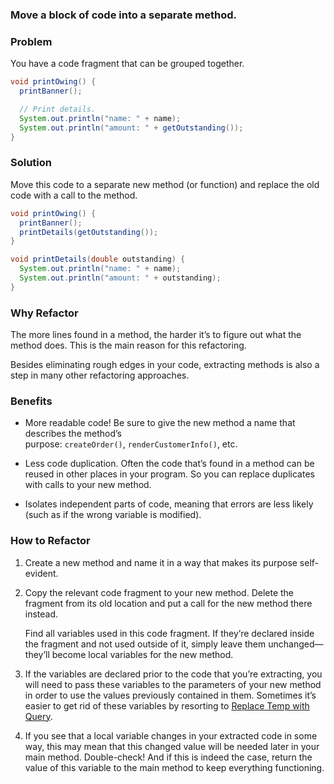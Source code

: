 ### Move a block of code into a separate method.
### Problem

You have a code fragment that can be grouped together.

```java
void printOwing() {
  printBanner();

  // Print details.
  System.out.println("name: " + name);
  System.out.println("amount: " + getOutstanding());
}
```

### Solution

Move this code to a separate new method (or function) and replace the old code with a call to the method.

```java
void printOwing() {
  printBanner();
  printDetails(getOutstanding());
}

void printDetails(double outstanding) {
  System.out.println("name: " + name);
  System.out.println("amount: " + outstanding);
}
```

### Why Refactor

The more lines found in a method, the harder it’s to figure out what the method does. This is the main reason for this refactoring.

Besides eliminating rough edges in your code, extracting methods is also a step in many other refactoring approaches.

### Benefits

- More readable code! Be sure to give the new method a name that describes the method’s purpose: `createOrder()`, `renderCustomerInfo()`, etc.

- Less code duplication. Often the code that’s found in a method can be reused in other places in your program. So you can replace duplicates with calls to your new method.

- Isolates independent parts of code, meaning that errors are less likely (such as if the wrong variable is modified).

### How to Refactor

1. Create a new method and name it in a way that makes its purpose self-evident.

2. Copy the relevant code fragment to your new method. Delete the fragment from its old location and put a call for the new method there instead.

    Find all variables used in this code fragment. If they’re declared inside the fragment and not used outside of it, simply leave them unchanged—they’ll become local variables for the new method.

3. If the variables are declared prior to the code that you’re extracting, you will need to pass these variables to the parameters of your new method in order to use the values previously contained in them. Sometimes it’s easier to get rid of these variables by resorting to [Replace Temp with Query](https://refactoring.guru/replace-temp-with-query).
    
4. If you see that a local variable changes in your extracted code in some way, this may mean that this changed value will be needed later in your main method. Double-check! And if this is indeed the case, return the value of this variable to the main method to keep everything functioning.
